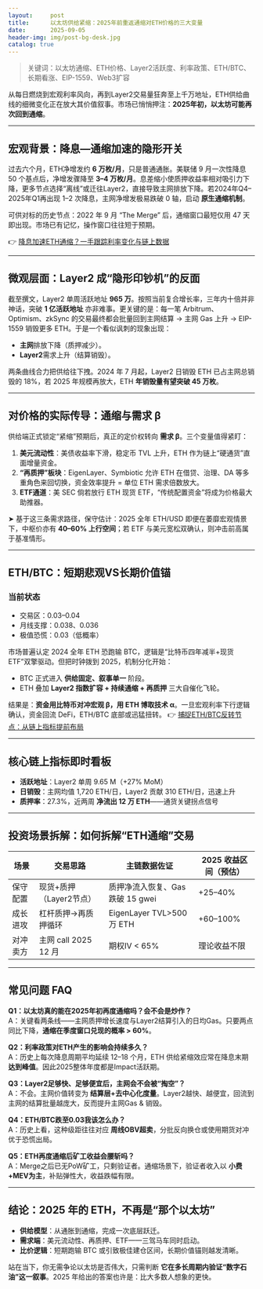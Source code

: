 ```yaml
---
layout:     post
title:      以太坊供给紧缩：2025年前重返通缩对ETH价格的三大变量
date:       2025-09-05
header-img: img/post-bg-desk.jpg
catalog: true
---
```


> 关键词：以太坊通缩、ETH价格、Layer2活跃度、利率政策、ETH/BTC、长期看涨、EIP-1559、Web3扩容

从每日燃烧到宏观利率风向，再到Layer2交易量狂奔至上千万地址，ETH供给曲线的细微变化正在放大其价值叙事。市场已悄悄押注：**2025年初，以太坊可能再次回到通缩**。

---

## 宏观背景：降息—通缩加速的隐形开关

过去六个月，ETH净增发约 **6 万枚/月**，只是普通通胀。美联储 9 月一次性降息 50 个基点后，净增发骤降至 **3–4 万枚/月**。息差缩小使质押收益率相对吸引力下降，更多节点选择“离线”或迁往Layer2，直接导致主网排放下降。若2024年Q4–2025年Q1再出现 1–2 次降息，主网净增发极易跌破 0 轴，启动 **原生通缩机制**。

可供对标的历史节点：2022 年 9 月 “The Merge” 后，通缩窗口最短仅用 47 天即出现。市场已有记忆，操作窗口往往短于预期。

👉 [降息加速ETH通缩？一手跟踪利率变化与链上数据](https://okxdog.com/)

---

## 微观层面：Layer2 成“隐形印钞机”的反面

截至撰文，Layer2 单周活跃地址 **965 万**。按照当前复合增长率，三年内十倍并非神话，突破 **1 亿活跃地址** 亦非难事。更关键的是：每一笔 Arbitrum、Optimism、zkSync 的交易最终都会批量回到主网结算 → 主网 Gas 上升 → EIP-1559 销毁更多 ETH。于是一个看似讽刺的现象出现：

- **主网**排放下降（质押减少）。
- **Layer2**需求上升（结算销毁）。

两条曲线合力把供给往下拽。2024 年 7 月起，Layer2 日销毁 ETH 已占主网总销毁的 18%，若 2025 年规模再放大，ETH **年销毁量有望突破 45 万枚**。

---

## 对价格的实际传导：通缩与需求 β

供给端正式锁定“紧缩”预期后，真正的定价权转向 **需求 β**。三个变量值得紧盯：

1. **美元流动性**：美债收益率下滑，稳定币 TVL 上升，ETH 作为链上“硬通货”直面增量资金。
2. **“再质押”板块**：EigenLayer、Symbiotic 允许 ETH 在借贷、治理、DA 等多重角色来回切换，资金效率提升 = 单位 ETH 需求倍数放大。
3. **ETF通道**：美 SEC 倘若放行 ETH 现货 ETF，“传统配置资金”将成为价格最大助推器。

➤ 基于这三条需求路径，保守估计：2025 全年 ETH/USD 即便在萎靡宏观情景下，中枢价亦有 **40–60% 上行空间**；若 ETF 与美元宽松双确认，则冲击前高属于基准情形。

---

## ETH/BTC：短期悲观VS长期价值锚

### 当前状态
- 交易区：0.03–0.04
- 月线支撑：0.038、0.036
- 极值恐慌：0.03（低概率）

市场普遍认定 2024 全年 ETH 恐跑输 BTC，逻辑是“比特币四年减半+现货 ETF”双擎驱动。但把时钟拨到 2025，机制分化开始：

- BTC 正式进入 **供给固定、叙事单一** 阶段。
- ETH 叠加 **Layer2 指数扩容 + 持续通缩 + 再质押** 三大自催化飞轮。

结果是：**资金用比特币对冲宏观 β，用 ETH 博取技术 α**。一旦宏观利率下行逻辑确认，资金回流 DeFi，ETH/BTC 底部或迅猛扭转。 👉 [捕捉ETH/BTC反转节点：从链上指标提前布局](https://okxdog.com/)

---

## 核心链上指标即时看板

- **活跃地址**：Layer2 单周 9.65 M（+27% MoM）
- **日销毁**：主网均值 1,720 ETH/日，Layer2 贡献 310 ETH/日，迅速上升
- **质押率**：27.3%，近两周 **净流出 12 万 ETH**——通货关键拐点信号

---

## 投资场景拆解：如何拆解“ETH通缩”交易

| 场景 | 交易思路 | 主链数据佐证 | 2025 收益区间（预估） |
|---|---|---|---|
| 保守配置 | 现货+质押（Layer2节点） | 质押净流入恢复、Gas 跌破 15 gwei | +25–40% |
| 成长进攻 | 杠杆质押→再质押循环 | EigenLayer TVL>500 万 ETH | +60–100% |
| 对冲卖方 | 主网 call 2025 12 月 | 期权IV < 65% | 理论收益不限 |

---

## 常见问题 FAQ

**Q1：以太坊真的能在2025年初再度通缩吗？会不会是炒作？**  
A：关键看两条线——主网质押增长速度与Layer2结算引入的日均Gas。只要两点同比下降，**通缩在季度窗口兑现的概率 > 60%**。

**Q2：利率政策对ETH产生的影响会持续多久？**  
A：历史上每次降息周期平均延续 12–18 个月，ETH 供给紧缩效应常在降息末期 **达到峰值**。因此2025整体年度都是Impact活跃期。

**Q3：Layer2足够快、足够便宜后，主网会不会被“掏空”？**  
A：不会。主网价值转变为 **结算层+去中心化度量**。Layer2越快、越便宜，回流到主网的结算批量越庞大，反而提升主网Gas & 销毁。

**Q4：ETH/BTC跌至0.03我该怎么办？**  
A：历史上看，这种级距往往对应 **周线OBV超卖**，分批反向换仓或使用期货对冲优于恐慌出局。

**Q5：ETH再度通缩后矿工收益会腰斩吗？**  
A：Merge之后已无PoW矿工，只剩验证者。通缩场景下，验证者收入以 **小费+MEV为主**，补贴弹性大，收益跌幅有限。

---

## 结论：2025 年的 ETH，不再是“那个以太坊”

- **供给模型**：从通胀到通缩，完成一次底层跃迁。
- **需求端**：美元流动性、再质押、ETF——三驾马车同时启动。
- **比价逻辑**：短期跑输 BTC 或引致极佳建仓区间，长期价值锚则越发清晰。

站在当下，你无需争论以太坊是否伟大，只需判断 **它在多长周期内验证“数字石油”这一叙事**。2025 年给出的答案也许是：比大多数人想象的更快。